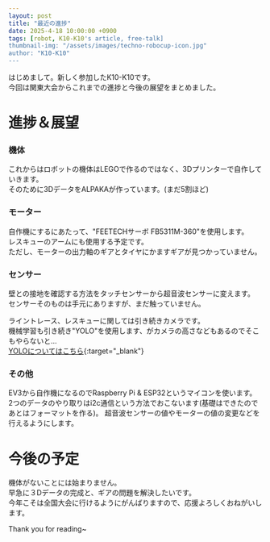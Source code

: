 ```yaml
---
layout: post
title: "最近の進捗"
date: 2025-4-18 10:00:00 +0900
tags: [robot, K10-K10's article, free-talk]
thumbnail-img: "/assets/images/techno-robocup-icon.jpg"
author: "K10-K10"
---
```


はじめまして。新しく参加したK10-K10です。  
今回は関東大会からこれまでの進捗と今後の展望をまとめました。  


# 進捗＆展望

### 機体

これからはロボットの機体はLEGOで作るのではなく、3Dプリンターで自作していきます。  
そのために3DデータをALPAKAが作っています。(まだ5割ほど)  

### モーター

自作機にするにあたって、"FEETECHサーボ FB5311M-360"を使用します。  
レスキューのアームにも使用する予定です。  
ただし、モーターの出力軸のギアとタイヤにかますギアが見つかっていません。  

### センサー

壁との接地を確認する方法をタッチセンサーから超音波センサーに変えます。  
センサーそのものは手元にありますが、まだ触っていません。  

ライントレース、レスキューに関しては引き続きカメラです。  
機械学習も引き続き"YOLO"を使用します、がカメラの高さなどもあるのでそこもやらないと...  
[YOLOについてはこちら](/2025/02/24/yolo_machine_learning.html){:target="_blank"}

### その他
EV3から自作機になるのでRaspberry Pi & ESP32というマイコンを使います。
2つのデータのやり取りはi2c通信という方法でおこないます(基礎はできたのであとはフォーマットを作る)。
超音波センサーの値やモーターの値の変更などを行えるようにします。


#  今後の予定

機体がないことには始まりません。  
早急に３Dデータの完成と、ギアの問題を解決したいです。  
今年こそは全国大会に行けるようにがんばりますので、応援よろしくおねがいします。  


Thank you for reading~
